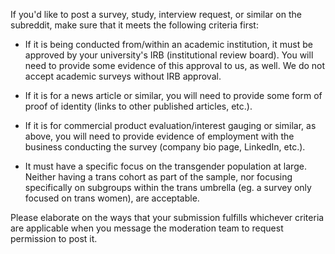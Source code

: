 If you'd like to post a survey, study, interview request, or similar on the subreddit, make sure that it meets the following criteria first:

* If it is being conducted from/within an academic institution, it must be approved by your university's IRB (institutional review board). You will need to provide some evidence of this approval to us, as well. We do not accept academic surveys without IRB approval.

* If it is for a news article or similar, you will need to provide some form of proof of identity (links to other published articles, etc.).

* If it is for commercial product evaluation/interest gauging or similar, as above, you will need to provide evidence of employment with the business conducting the survey (company bio page, LinkedIn, etc.).

* It must have a specific focus on the transgender population at large. Neither having a trans cohort as part of the sample, nor focusing specifically on subgroups within the trans umbrella (eg. a survey only focused on trans women), are acceptable.

Please elaborate on the ways that your submission fulfills whichever criteria are applicable when you message the moderation team to request permission to post it.